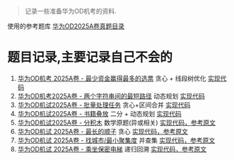 > 记录一些准备华为OD机考的资料.

使用的参考题库 [华为OD2025A卷真题目录](https://blog.csdn.net/qq_45776114/category_12873275.html)
# 题目记录,主要记录自己不会的
1. [华为OD机考 2025A卷 - 最少资金赢得最多的选票](https://blog.csdn.net/qq_45776114/article/details/147288240)  贪心 + 线段树优化 [实现代码](./code/最少资金赢得最多的选票.cpp)
2. [华为OD机考2025A卷 - 两个字符串间的最短路径](https://blog.csdn.net/qq_45776114/article/details/147141325) 动态规划 [实现代码](./code/两个字符串间的最短路径.cpp)
3. [华为OD机试2025A卷 - 批量处理任务](https://blog.csdn.net/qq_45776114/article/details/147398095) 贪心+区间合并 [实现代码](./code/批量处理任务.cpp)
4. [华为OD机试2025A卷 - 书籍叠放](https://blog.csdn.net/qq_45776114/article/details/145583068) 二分 + 动态规划 [实现代码](./code/书籍叠放.cpp)
5. [华为OD机试2025A卷 - 分积木](https://blog.csdn.net/qq_45776114/article/details/147493888) 数学原题(异或相关) [实现代码，参考原文](https://blog.csdn.net/qq_45776114/article/details/147493888)
6. [华为OD机试 2025A卷 - 最长的顺子](https://blog.csdn.net/qq_45776114/article/details/146410589) 贪心 [实现代码，参考原文](https://blog.csdn.net/qq_45776114/article/details/146410589)
7. [华为OD机试 2025A卷 - 找城市/最小聚集度](https://blog.csdn.net/qq_45776114/article/details/147595295) 并查集 [实现代码，参考原文](https://blog.csdn.net/qq_45776114/article/details/147595295)
8. [华为OD机试 2025A卷 - 乘坐保密电梯](https://blog.csdn.net/qq_45776114/article/details/147562808) 递归回溯 [实现代码，参考原文](https://blog.csdn.net/qq_45776114/article/details/147562808)
